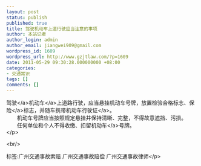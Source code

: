 ```yaml
---
layout: post
status: publish
published: true
title: 驾驶机动车上道行驶应当注意的事项
author: 本站记者
author_login: admin
author_email: jiangwei909@gmail.com
wordpress_id: 1609
wordpress_url: http://www.gzjtlaw.com/?p=1609
date: 2011-05-29 09:30:28.000000000 +08:00
categories:
- 交通常识
tags: []
comments: []
---
```

<p><a>驾驶<&#47;a><a>机动车<&#47;a>上道路行驶，应当悬挂机动车号牌，放置检验合格标志、<a>保险<&#47;a>标志，并随车携带机动车<a>行驶证<&#47;a>。 <br>　　机动车号牌应当按照规定悬挂并保持清晰、完整，不得故意遮挡、污损。 <br>　　任何单位和个人不得收缴、<a>扣留机动车<&#47;a>号牌。 <br><&#47;p><br&#47;><p>标签:广州交通事故索赔 广州交通事故赔偿 广州交通事故律师<&#47;p>
